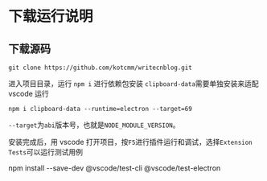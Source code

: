 # 下载运行说明

## 下载源码

    git clone https://github.com/kotcmm/writecnblog.git

进入项目目录，运行 `npm i` 进行依赖包安装
`clipboard-data`需要单独安装来适配 vscode 运行

    npm i clipboard-data --runtime=electron --target=69

`--target`为`abi`版本号，也就是`NODE_MODULE_VERSION`。

安装完成后，用 vscode 打开项目，按`F5`进行插件运行和调试，选择`Extension Tests`可以运行测试用例

npm install --save-dev @vscode/test-cli @vscode/test-electron
